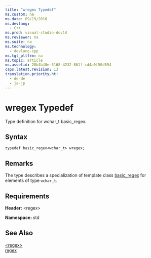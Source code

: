 ```yaml
---
title: "wregex Typedef"
ms.custom: na
ms.date: 09/19/2016
ms.devlang: 
  - C++
ms.prod: visual-studio-dev14
ms.reviewer: na
ms.suite: na
ms.technology: 
  - devlang-cpp
ms.tgt_pltfrm: na
ms.topic: article
ms.assetid: 28b4b40e-5168-4232-861f-cd4a0f50d594
caps.latest.revision: 13
translation.priority.ht: 
  - de-de
  - ja-jp
---
```

# wregex Typedef
Type definition for wchar_t basic_regex.  
  
## Syntax  
  
```  
typedef basic_regex<wchar_t> wregex;  
```  
  
## Remarks  
 The type describes a specialization of template class [basic_regex](../vs140/basic_regex-Class.md) for elements of type `wchar_t`.  
  
## Requirements  
 **Header:** <regex\>  
  
 **Namespace:** std  
  
## See Also  
 [<regex\>](../vs140/-regex-.md)   
 [regex](../vs140/regex-Typedef.md)